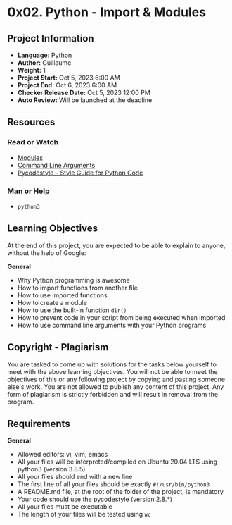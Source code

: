 # 0x02. Python - Import & Modules

## Project Information

- **Language:** Python
- **Author:** Guillaume
- **Weight:** 1
- **Project Start:** Oct 5, 2023 6:00 AM
- **Project End:** Oct 6, 2023 6:00 AM
- **Checker Release Date:** Oct 5, 2023 12:00 PM
- **Auto Review:** Will be launched at the deadline

## Resources

### Read or Watch
- [Modules](#)
- [Command Line Arguments](#)
- [Pycodestyle – Style Guide for Python Code](#)

### Man or Help
- `python3`

## Learning Objectives

At the end of this project, you are expected to be able to explain to anyone, without the help of Google:

**General**
- Why Python programming is awesome
- How to import functions from another file
- How to use imported functions
- How to create a module
- How to use the built-in function `dir()`
- How to prevent code in your script from being executed when imported
- How to use command line arguments with your Python programs

## Copyright - Plagiarism

You are tasked to come up with solutions for the tasks below yourself to meet with the above learning objectives. You will not be able to meet the objectives of this or any following project by copying and pasting someone else's work. You are not allowed to publish any content of this project. Any form of plagiarism is strictly forbidden and will result in removal from the program.

## Requirements

**General**
- Allowed editors: vi, vim, emacs
- All your files will be interpreted/compiled on Ubuntu 20.04 LTS using python3 (version 3.8.5)
- All your files should end with a new line
- The first line of all your files should be exactly `#!/usr/bin/python3`
- A README.md file, at the root of the folder of the project, is mandatory
- Your code should use the pycodestyle (version 2.8.*)
- All your files must be executable
- The length of your files will be tested using `wc`

